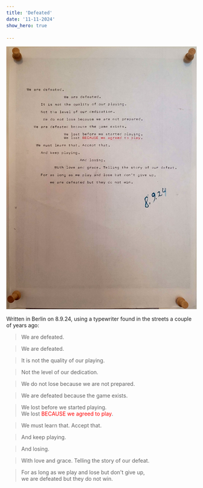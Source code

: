 ```yaml
---
title: 'Defeated'
date: '11-11-2024'
show_hero: true

---
```


![Defeated](defeated.jpg)

Written in Berlin on 8.9.24, using a typewriter found in the streets a couple of years ago:

> We are defeated.

> We are defeated.

> It is not the quality of our playing.

> Not the level of our dedication.

> We do not lose because we are not prepared.

> We are defeated because the game exists.

> We lost before we started playing. <br />
> We lost <font style="color: red">BECAUSE we agreed to play</font>.

> We must learn that. Accept that.

> And keep playing.

> And losing.

> With love and grace. Telling the story of our defeat.

> For as long as we play and lose but don't give up,<br />we are defeated but they do not win.